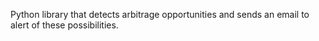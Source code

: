 Python library that detects arbitrage opportunities and sends an email to alert of these possibilities.
